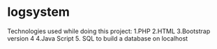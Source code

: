 # logsystem
Technologies used while doing this project:
1.PHP
2.HTML
3.Bootstrap version 4
4.Java Script
5. SQL to build a database on localhost 
